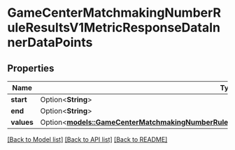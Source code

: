 # GameCenterMatchmakingNumberRuleResultsV1MetricResponseDataInnerDataPoints

## Properties

Name | Type | Description | Notes
------------ | ------------- | ------------- | -------------
**start** | Option<**String**> |  | [optional]
**end** | Option<**String**> |  | [optional]
**values** | Option<[**models::GameCenterMatchmakingNumberRuleResultsV1MetricResponseDataInnerDataPointsValues**](GameCenterMatchmakingNumberRuleResultsV1MetricResponse_data_inner_dataPoints_values.md)> |  | [optional]

[[Back to Model list]](../README.md#documentation-for-models) [[Back to API list]](../README.md#documentation-for-api-endpoints) [[Back to README]](../README.md)


